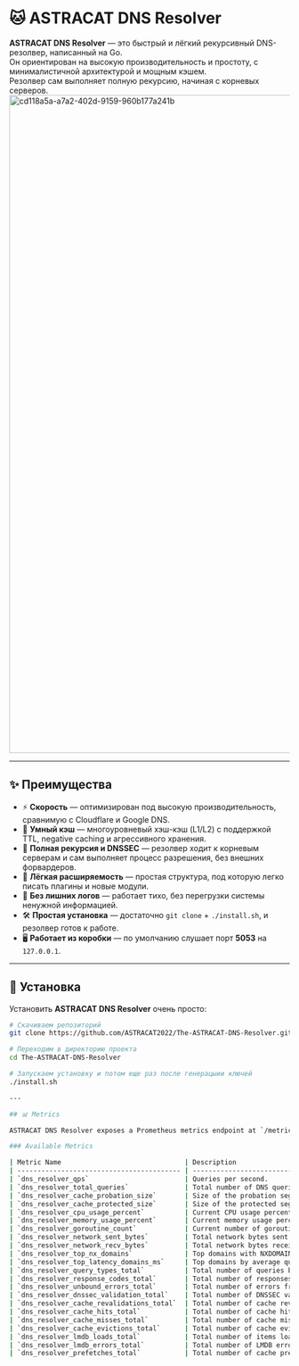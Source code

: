 # 🐱 ASTRACAT DNS Resolver

**ASTRACAT DNS Resolver** — это быстрый и лёгкий рекурсивный DNS-резолвер, написанный на Go.  
Он ориентирован на высокую производительность и простоту, с минималистичной архитектурой и мощным кэшем.  
Резолвер сам выполняет полную рекурсию, начиная с корневых серверов.
<img width="1980" height="1180" alt="cd118a5a-a7a2-402d-9159-960b177a241b" src="https://github.com/user-attachments/assets/9a05ce2e-16ae-4f55-9074-117002e3f09f" />

---

## ✨ Преимущества

- ⚡ **Скорость** — оптимизирован под высокую производительность, сравнимую с Cloudflare и Google DNS.  
- 🧠 **Умный кэш** — многоуровневый хэш-кэш (L1/L2) с поддержкой TTL, negative caching и агрессивного хранения.  
- 🔁 **Полная рекурсия и DNSSEC** — резолвер ходит к корневым серверам и сам выполняет процесс разрешения, без внешних форвардеров.  
- 🧩 **Лёгкая расширяемость** — простая структура, под которую легко писать плагины и новые модули.  
- 🤫 **Без лишних логов** — работает тихо, без перегрузки системы ненужной информацией.  
- 🛠 **Простая установка** — достаточно `git clone` + `./install.sh`, и резолвер готов к работе.  
- 🖥 **Работает из коробки** — по умолчанию слушает порт **5053** на `127.0.0.1`.  

---

## 🚀 Установка

Установить **ASTRACAT DNS Resolver** очень просто:  

```bash
# Скачиваем репозиторий
git clone https://github.com/ASTRACAT2022/The-ASTRACAT-DNS-Resolver.git

# Переходим в директорию проекта
cd The-ASTRACAT-DNS-Resolver

# Запускаем установку и потом еще раз после генерацыии ключей 
./install.sh

---

## 📊 Metrics

ASTRACAT DNS Resolver exposes a Prometheus metrics endpoint at `/metrics` on the address specified by `MetricsAddr` in your configuration (defaulting to port 9090).

### Available Metrics

| Metric Name                               | Description                                                                 |
| ----------------------------------------- | --------------------------------------------------------------------------- |
| `dns_resolver_qps`                        | Queries per second.                                                         |
| `dns_resolver_total_queries`              | Total number of DNS queries.                                                |
| `dns_resolver_cache_probation_size`       | Size of the probation segment of the cache.                                 |
| `dns_resolver_cache_protected_size`       | Size of the protected segment of the cache.                                 |
| `dns_resolver_cpu_usage_percent`          | Current CPU usage percentage.                                               |
| `dns_resolver_memory_usage_percent`       | Current memory usage percentage.                                            |
| `dns_resolver_goroutine_count`            | Current number of goroutines.                                               |
| `dns_resolver_network_sent_bytes`         | Total network bytes sent.                                                   |
| `dns_resolver_network_recv_bytes`         | Total network bytes received.                                               |
| `dns_resolver_top_nx_domains`             | Top domains with NXDOMAIN responses.                                        |
| `dns_resolver_top_latency_domains_ms`     | Top domains by average query latency in milliseconds.                       |
| `dns_resolver_query_types_total`          | Total number of queries by type.                                            |
| `dns_resolver_response_codes_total`       | Total number of responses by code.                                          |
| `dns_resolver_unbound_errors_total`       | Total number of errors from the Unbound resolver.                           |
| `dns_resolver_dnssec_validation_total`    | Total number of DNSSEC validation results by type (bogus, secure, insecure). |
| `dns_resolver_cache_revalidations_total`  | Total number of cache revalidations.                                        |
| `dns_resolver_cache_hits_total`           | Total number of cache hits.                                                 |
| `dns_resolver_cache_misses_total`         | Total number of cache misses.                                               |
| `dns_resolver_cache_evictions_total`      | Total number of cache evictions.                                            |
| `dns_resolver_lmdb_loads_total`           | Total number of items loaded from LMDB.                                     |
| `dns_resolver_lmdb_errors_total`          | Total number of LMDB errors.                                                |
| `dns_resolver_prefetches_total`           | Total number of cache prefetches.                                           |
